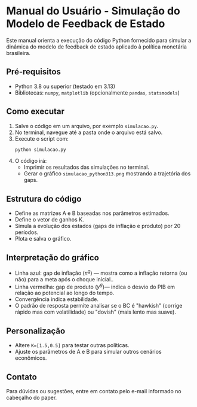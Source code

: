 # Manual do Usuário - Simulação do Modelo de Feedback de Estado

Este manual orienta a execução do código Python fornecido para simular a dinâmica do modelo de feedback de estado aplicado à política monetária brasileira.

## Pré-requisitos
- Python 3.8 ou superior (testado em 3.13)
- Bibliotecas: `numpy`, `matplotlib` (opcionalmente `pandas`, `statsmodels`)

## Como executar
1. Salve o código em um arquivo, por exemplo `simulacao.py`.
2. No terminal, navegue até a pasta onde o arquivo está salvo.
3. Execute o script com:
   ```bash
   python simulacao.py
   ```
4. O código irá:
   - Imprimir os resultados das simulações no terminal.
   - Gerar o gráfico `simulacao_python313.png` mostrando a trajetória dos gaps.

## Estrutura do código
- Define as matrizes A e B baseadas nos parâmetros estimados.
- Define o vetor de ganhos K.
- Simula a evolução dos estados (gaps de inflação e produto) por 20 períodos.
- Plota e salva o gráfico.

## Interpretação do gráfico
- Linha azul: gap de inflação ($\pi^g$) — mostra como a inflação retorna (ou não) para a meta após o choque inicial..
- Linha vermelha: gap de produto ($y^g$)— indica o desvio do PIB em relação ao potencial ao longo do tempo.
- Convergência indica estabilidade.
- O padrão de resposta permite analisar se o BC é "hawkish" (corrige rápido mas com volatilidade) ou "dovish" (mais lento mas suave).

## Personalização
- Altere `K=[1.5,0.5]` para testar outras políticas.
- Ajuste os parâmetros de A e B para simular outros cenários econômicos.

## Contato
Para dúvidas ou sugestões, entre em contato pelo e-mail informado no cabeçalho do paper.

